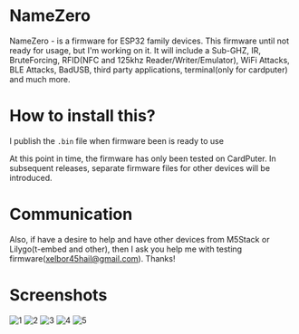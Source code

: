 # NameZero

NameZero - is a firmware for ESP32 family devices. This firmware until not ready for usage, but I'm working on it. It will include a Sub-GHZ, IR, BruteForcing, RFID(NFC and 125khz Reader/Writer/Emulator), WiFi Attacks, BLE Attacks, BadUSB, third party applications, terminal(only for cardputer) and much more.

# How to install this?

I publish the `.bin` file when firmware been is ready to use

At this point in time, the firmware has only been tested on CardPuter. In subsequent releases, separate firmware files for other devices will be introduced.

# Communication
Also, if have a desire to help and have other devices from M5Stack or Lilygo(t-embed and other), then I ask you help me with testing firmware(xelbor45hail@gmail.com). Thanks!

# Screenshots
![1](https://github.com/user-attachments/assets/1198b21f-25d4-4d41-8ae1-8a2888bfa870)
![2](https://github.com/user-attachments/assets/15d96689-1ee2-4f39-9f3b-46b5adab4c56)
![3](https://github.com/user-attachments/assets/fd3924b7-c816-40b6-b67d-2121a873641d)
![4](https://github.com/user-attachments/assets/dfa2028d-b74b-4633-bf99-21c17243b4a1)
![5](https://github.com/user-attachments/assets/0e17432c-d43b-4cae-91a3-41e8425055cd)
